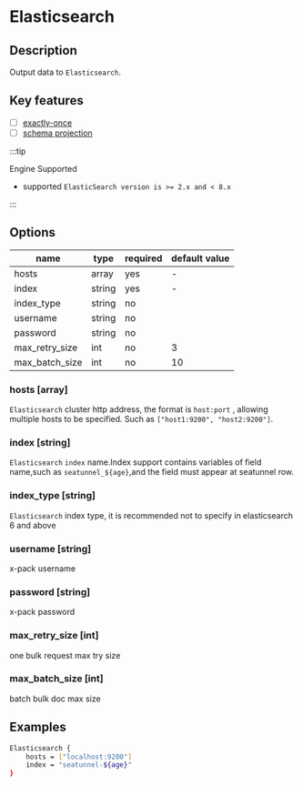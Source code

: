# Elasticsearch

## Description

Output data to `Elasticsearch`.

## Key features

- [ ] [exactly-once](../../concept/connector-v2-features.md)
- [ ] [schema projection](../../concept/connector-v2-features.md)

:::tip

Engine Supported

* supported  `ElasticSearch version is >= 2.x and < 8.x`

:::

## Options

| name              | type   | required | default value | 
|-------------------| ------ | -------- |---------------|
| hosts             | array  | yes      | -             |
| index             | string | yes      | -             |
| index_type        | string | no       |               |
| username          | string | no       |               |
| password          | string | no       |               | 
| max_retry_size    | int    | no       | 3             |
| max_batch_size    | int    | no       | 10            |



### hosts [array]
`Elasticsearch` cluster http address, the format is `host:port` , allowing multiple hosts to be specified. Such as `["host1:9200", "host2:9200"]`.

### index [string]
`Elasticsearch`  `index` name.Index support contains variables of field name,such as `seatunnel_${age}`,and the field must appear at seatunnel row.

### index_type [string]
`Elasticsearch` index type, it is recommended not to specify in elasticsearch 6 and above

### username [string]
x-pack username

### password [string]
x-pack password

### max_retry_size [int]
one bulk request max try size

### max_batch_size [int]
batch bulk doc max size

## Examples
```bash
Elasticsearch {
    hosts = ["localhost:9200"]
    index = "seatunnel-${age}"
}
```
